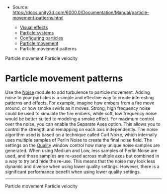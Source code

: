 * Source: https://docs.unity3d.com/6000.0/Documentation/Manual/particle-movement-patterns.html

  * [Visual effects](https://docs.unity3d.com/6000.0/Documentation/Manual/visual-effects.html)
  * [Particle systems](https://docs.unity3d.com/6000.0/Documentation/Manual/ParticleSystems.html)
  * [Configuring particles](https://docs.unity3d.com/6000.0/Documentation/Manual/configuring-particles.html)
  * [Particle movement](https://docs.unity3d.com/6000.0/Documentation/Manual/particle-movement.html)
  * Particle movement patterns


[](https://docs.unity3d.com/6000.0/Documentation/Manual/particle-movement.html)
Particle movement
[](https://docs.unity3d.com/6000.0/Documentation/Manual/particle-velocity.html)
Particle velocity
# Particle movement patterns
Use the [Noise](https://docs.unity3d.com/6000.0/Documentation/Manual/PartSysNoiseModule.html) module to add turbulence to particle movement.
Adding noise to your particles is a simple and effective way to create interesting patterns and effects. For example, imagine how embers from a fire move around, or how smoke swirls as it moves. Strong, high frequency noise could be used to simulate the fire embers, while soft, low frequency noise would be better suited to modeling a smoke effect.
For maximum control over the noise, you can enable the Separate Axes option. This allows you to control the strength and remapping on each axis independently.
The noise algorithm used is based on a technique called Curl Noise, which internally uses multiple samples of Perlin Noise to create the final noise field.
The settings on the [Quality](https://docs.unity3d.com/6000.0/Documentation/Manual/class-QualitySettings.html) window control how many unique noise samples are generated. When using Medium and Low, less samples of Perlin Noise are used, and those samples are re-used across multiple axes but combined in a way to try and hide the re-use. This means that the noise may look less dynamic and diverse when using lower quality settings. However, there is a significant performance benefit when using lower quality settings.
* * *
[](https://docs.unity3d.com/6000.0/Documentation/Manual/particle-movement.html)
Particle movement
[](https://docs.unity3d.com/6000.0/Documentation/Manual/particle-velocity.html)
Particle velocity
